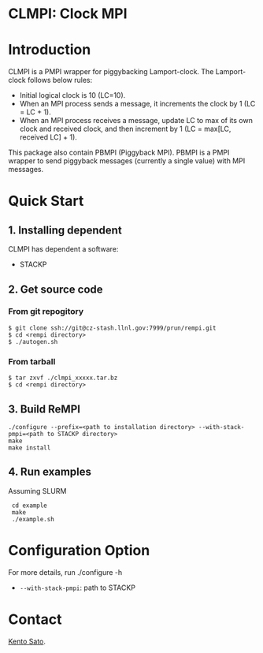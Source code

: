 CLMPI: Clock MPI
===========================

# Introduction

CLMPI is a PMPI wrapper for piggybacking Lamport-clock. The Lamport-clock follows below rules:

 * Initial logical clock is 10 (LC=10).
 * When an MPI process sends a message, it increments the clock by 1 (LC = LC + 1).
 * When an MPI process receives a message, update LC to max of its own clock and received clock, and then increment by 1 (LC = max[LC, received LC] + 1).

This package also contain PBMPI (Piggyback MPI). PBMPI is a PMPI wrapper to send piggyback messages (currently a single value) with MPI messages.

# Quick Start

## 1. Installing dependent

CLMPI has dependent a software:

 * STACKP

## 2. Get source code 

### From git repogitory

    $ git clone ssh://git@cz-stash.llnl.gov:7999/prun/rempi.git
    $ cd <rempi directory>
    $ ./autogen.sh

### From tarball

    $ tar zxvf ./clmpi_xxxxx.tar.bz
    $ cd <rempi directory>

## 3. Build ReMPI

    ./configure --prefix=<path to installation directory> --with-stack-pmpi=<path to STACKP directory>
    make 
    make install

## 4. Run examples

Assuming SLURM

     cd example
     make
     ./example.sh

# Configuration Option

For more details, run ./configure -h  

  * `--with-stack-pmpi`: path to STACKP

# Contact

[Kento Sato](mailto:kento@llnl.gov).